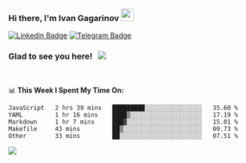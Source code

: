 ### Hi there, I'm Ivan Gagarinov <img src="https://media.giphy.com/media/hvRJCLFzcasrR4ia7z/giphy.gif" width="25px">

[![Linkedin Badge](https://img.shields.io/badge/-LinkedIn-0e76a8?style=flat-square&logo=Linkedin&logoColor=white)](https://linkedin.com/in/ivan-gagarinov-142ba3141/)
[![Telegram Badge](https://img.shields.io/badge/-Telegram-0088cc?style=flat-square&logo=Telegram&logoColor=white)](https://t.me/igagarinov)

### Glad to see you here! &nbsp; ![](https://visitor-badge.glitch.me/badge?page_id=dzencot.dzencot)

</br>

📊 **This Week I Spent My Time On:**
<!--START_SECTION:waka-->
```text
JavaScript   2 hrs 39 mins   █████████░░░░░░░░░░░░░░░░   35.60 % 
YAML         1 hr 16 mins    ████▒░░░░░░░░░░░░░░░░░░░░   17.19 % 
Markdown     1 hr 7 mins     ███▓░░░░░░░░░░░░░░░░░░░░░   15.01 % 
Makefile     43 mins         ██▒░░░░░░░░░░░░░░░░░░░░░░   09.73 % 
Other        33 mins         ██░░░░░░░░░░░░░░░░░░░░░░░   07.51 % 
```
<!--END_SECTION:waka-->

[![](https://github-readme-stats.vercel.app/api?username=dzencot&theme=gruvbox)](https://github.com/dzencot)
